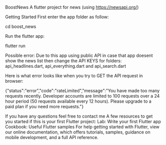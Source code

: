 BoostNews
A flutter project for news (using https://newsapi.org/)

Getting Started
First enter the app folder as follow:

cd boost_news

Run the flutter app:

flutter run

Possible error:
Due to this app using public API in case that app doesent show the news list then change the API KEYS for folders: api_headlines.dart, api_everything.dart and api_search.dart

Here is what error looks like when you try to GET the API request in browser:

{"status":"error","code":"rateLimited","message":"You have made too many requests recently. Developer accounts are limited to 100 requests over a 24 hour period (50 requests available every 12 hours). Please upgrade to a paid plan if you need more requests."}

If you have any questions feel free to contact me
A few resources to get you started if this is your first Flutter project:
Lab: Write your first Flutter app
Cookbook: Useful Flutter samples
For help getting started with Flutter, view our online documentation, which offers tutorials, samples, guidance on mobile development, and a full API reference.
